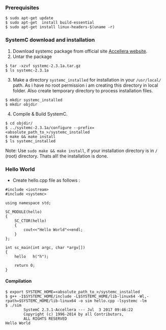 ### Prerequisites

```
$ sudo apt-get update
$ sudo apt-get  install build-essential
$ sudo apt-get install linux-headers-$(uname -r)
```
### SystemC download and installation

1. Download systemc package from official site [Accellera website](http://www.accellera.org/downloads/standards/systemc).
2. Untar the package
```
$ tar -xzvf systemc-2.3.1a.tar.gz
$ ls systemc-2.3.1a
```
3. Make a directory `systemc_installed` for installation in your `/usr/local/` path. As i have no root permission i am creating this directory in local folder. Also create temporary directory to process installation files.
```
$ mkdir systemc_installed
$ mkdir objdir
```
4. Compile & Build SystemC.
```
$ cd objdir/
$ ../systemc-2.3.1a/configure --prefix=<absolute_path_to_>/systemc_installed
$ make && make install
$ ls systemc_installed
```
Note: Use `sudo make && make install`, if your installation directory is in `/` (root) directory.
Thats all! the installation is done.

### Hello World
- Create hello.cpp file as follows : 
```
#include <iostream>
#include <systemc>

using namespace std;

SC_MODULE(hello)
{
	SC_CTOR(hello)
	{
		cout<<"Hello World"<<endl;
	}
};

int sc_main(int argc, char *argv[])
{
	hello 	h("h");

	return 0;
}
```
#### Compilation
```
$ export SYSTEMC_HOME=<absolute_path_to_>/systemc_installed
$ g++ -I$SYSTEMC_HOME/include -L$SYSTEMC_HOME/lib-linux64 -Wl,-rpath=$SYSTEMC_HOME/lib-linux64 -o sim hello.cpp -lsystemc -lm
$ ./sim
        SystemC 2.3.1-Accellera --- Jul  3 2017 09:46:22
        Copyright (c) 1996-2014 by all Contributors,
        ALL RIGHTS RESERVED
Hello World
```

